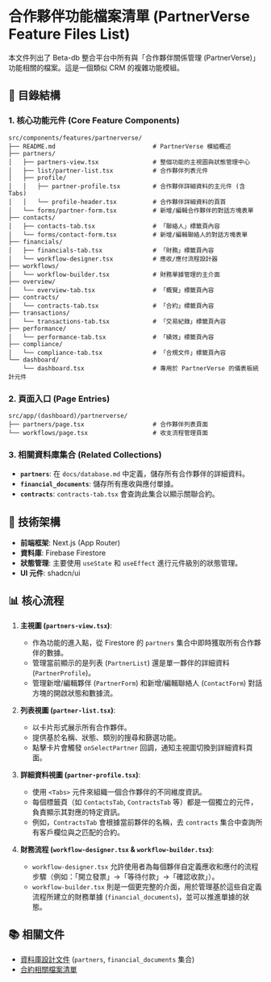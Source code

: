 # 合作夥伴功能檔案清單 (PartnerVerse Feature Files List)

本文件列出了 Beta-db 整合平台中所有與「合作夥伴關係管理 (PartnerVerse)」功能相關的檔案。這是一個類似 CRM 的複雜功能模組。

## 📁 目錄結構

### 1. 核心功能元件 (Core Feature Components)
```
src/components/features/partnerverse/
├── README.md                           # PartnerVerse 模組概述
├── partners/
│   ├── partners-view.tsx               # 整個功能的主視圖與狀態管理中心
│   ├── list/partner-list.tsx           # 合作夥伴列表元件
│   ├── profile/
│   │   ├── partner-profile.tsx         # 合作夥伴詳細資料的主元件 (含 Tabs)
│   │   └── profile-header.tsx          # 合作夥伴詳細資料的頁首
│   └── forms/partner-form.tsx          # 新增/編輯合作夥伴的對話方塊表單
├── contacts/
│   ├── contacts-tab.tsx                # 「聯絡人」標籤頁內容
│   └── forms/contact-form.tsx          # 新增/編輯聯絡人的對話方塊表單
├── financials/
│   ├── financials-tab.tsx              # 「財務」標籤頁內容
│   └── workflow-designer.tsx           # 應收/應付流程設計器
├── workflows/
│   └── workflow-builder.tsx            # 財務單據管理的主介面
├── overview/
│   └── overview-tab.tsx                # 「概覽」標籤頁內容
├── contracts/
│   └── contracts-tab.tsx               # 「合約」標籤頁內容
├── transactions/
│   └── transactions-tab.tsx            # 「交易紀錄」標籤頁內容
├── performance/
│   └── performance-tab.tsx             # 「績效」標籤頁內容
├── compliance/
│   └── compliance-tab.tsx              # 「合規文件」標籤頁內容
└── dashboard/
    └── dashboard.tsx                   # 專用於 PartnerVerse 的儀表板統計元件
```

### 2. 頁面入口 (Page Entries)
```
src/app/(dashboard)/partnerverse/
├── partners/page.tsx                   # 合作夥伴列表頁面
└── workflows/page.tsx                  # 收支流程管理頁面
```

### 3. 相關資料庫集合 (Related Collections)
- **`partners`**: 在 `docs/database.md` 中定義，儲存所有合作夥伴的詳細資料。
- **`financial_documents`**: 儲存所有應收與應付單據。
- **`contracts`**: `contracts-tab.tsx` 會查詢此集合以顯示關聯合約。

## 🔧 技術架構

- **前端框架**: Next.js (App Router)
- **資料庫**: Firebase Firestore
- **狀態管理**: 主要使用 `useState` 和 `useEffect` 進行元件級別的狀態管理。
- **UI 元件**: shadcn/ui

## 📊 核心流程

1.  **主視圖 (`partners-view.tsx`)**:
    - 作為功能的進入點，從 Firestore 的 `partners` 集合中即時獲取所有合作夥伴的數據。
    - 管理當前顯示的是列表 (`PartnerList`) 還是單一夥伴的詳細資料 (`PartnerProfile`)。
    - 管理新增/編輯夥伴 (`PartnerForm`) 和新增/編輯聯絡人 (`ContactForm`) 對話方塊的開啟狀態和數據流。

2.  **列表視圖 (`partner-list.tsx`)**:
    - 以卡片形式展示所有合作夥伴。
    - 提供基於名稱、狀態、類別的搜尋和篩選功能。
    - 點擊卡片會觸發 `onSelectPartner` 回調，通知主視圖切換到詳細資料頁面。

3.  **詳細資料視圖 (`partner-profile.tsx`)**:
    - 使用 `<Tabs>` 元件來組織一個合作夥伴的不同維度資訊。
    - 每個標籤頁（如 `ContactsTab`, `ContractsTab` 等）都是一個獨立的元件，負責顯示其對應的特定資訊。
    - 例如，`ContractsTab` 會根據當前夥伴的名稱，去 `contracts` 集合中查詢所有客戶欄位與之匹配的合約。

4.  **財務流程 (`workflow-designer.tsx` & `workflow-builder.tsx`)**:
    - `workflow-designer.tsx` 允許使用者為每個夥伴自定義應收和應付的流程步驟（例如：「開立發票」->「等待付款」->「確認收款」）。
    - `workflow-builder.tsx` 則是一個更完整的介面，用於管理基於這些自定義流程所建立的財務單據 (`financial_documents`)，並可以推進單據的狀態。

## 📚 相關文件

- [資料庫設計文件](../../02_architecture/database.md) (`partners`, `financial_documents` 集合)
- [合約相關檔案清單](./contracts.md)

